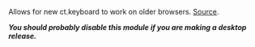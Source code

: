 Allows for new ct.keyboard to work on older browsers. [Source](https://github.com/inexorabletash/polyfill).

***You should probably disable this module if you are making a desktop release.***